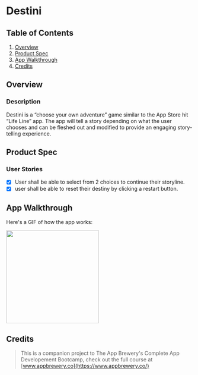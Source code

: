 # Destini

## Table of Contents
1. [Overview](#Overview)
2. [Product Spec](#Product-Spec)
3. [App Walkthrough](#App-Walkthrough)
4. [Credits](#Credits)

## Overview
### Description

Destini is a “choose your own adventure” game similar to the App Store hit “Life Line” app. The app will tell a story depending on what the user chooses and can be fleshed out and modified to provide an engaging story-telling experience.

## Product Spec
### User Stories

- [X] User shall be able to select from 2 choices to continue their storyline.
- [X] user shall be able to reset their destiny by clicking a restart button.

## App Walkthrough

Here's a GIF of how the app works:

<img src="https://i.imgur.com/uZuGC1I.gif" width=250><br>

## Credits

>This is a companion project to The App Brewery's Complete App Developement Bootcamp, check out the full course at [www.appbrewery.co](https://www.appbrewery.co/)
